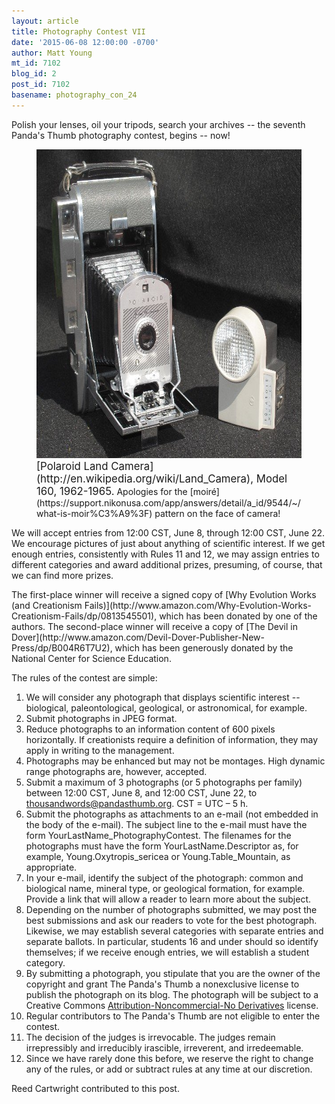 ```yaml
---
layout: article
title: Photography Contest VII
date: '2015-06-08 12:00:00 -0700'
author: Matt Young
mt_id: 7102
blog_id: 2
post_id: 7102
basename: photography_con_24
---
```

<p>Polish your lenses, oil your tripods, search your archives -- the seventh Panda's Thumb photography contest, begins -- now!</p>

<figure>
<img src="/uploads/2015/IMG_4391_PolaroidCam_600.JPG" alt="IMG_4391_PolaroidCam_600.JPG" width="600" height="494" />
<figcaption markdown="span">
<big>[Polaroid Land Camera](http://en.wikipedia.org/wiki/Land_Camera), Model 160, 1962-1965.</big> Apologies for the [moir&eacute;](https://support.nikonusa.com/app/answers/detail/a_id/9544/~/what-is-moir%C3%A9%3F) pattern on the face of camera!

</figcaption>
</figure>

<p>We will accept entries from 12:00 CST, June 8, through 12:00 CST, June 22. We encourage pictures of just about anything of scientific interest. If we get enough entries, consistently with Rules 11 and 12, we may assign entries to different categories and award additional prizes, presuming, of course, that we can find more prizes.</p>

<p>The first-place winner will receive a signed copy of [Why Evolution Works (and Creationism Fails)](http://www.amazon.com/Why-Evolution-Works-Creationism-Fails/dp/0813545501), which has been donated by one of the authors. The second-place winner will receive a copy of [The Devil in Dover](http://www.amazon.com/Devil-Dover-Publisher-New-Press/dp/B004R6T7U2), which has been generously donated by the National Center for Science Education.</p>

The rules of the contest are simple:


1. We will consider any photograph that displays scientific interest -- biological, paleontological, geological, or astronomical, for example.
1. Submit photographs in JPEG format. 
1. Reduce photographs to an information content of 600 pixels horizontally. If creationists require a definition of information, they may apply in writing to the management.
1. Photographs may be enhanced but may not be montages. High dynamic range photographs are, however, accepted.
1. Submit a maximum of 3 photographs (or 5 photographs per family) between 12:00 CST, June 8, and 12:00 CST, June 22, to thousandwords@pandasthumb.org.  CST&nbsp;=&nbsp;UTC&nbsp;&ndash;&nbsp;5&nbsp;h.
1. Submit the photographs as attachments to an e-mail (not embedded in the body of the e-mail). The subject line to the e-mail must have the form YourLastName_PhotographyContest. The filenames for the photographs must have the form YourLastName.Descriptor as, for example, Young.Oxytropis_sericea or Young.Table_Mountain, as appropriate. 
1. In your e-mail, identify the subject of the photograph: common and biological name, mineral type, or geological formation, for example. Provide a link that will allow a reader to learn more about the subject.
1. Depending on the number of photographs submitted, we may post the best submissions and ask our readers to vote for the best photograph. Likewise, we may establish several categories with separate entries and separate ballots. In particular, students 16 and under should so identify themselves; if we receive enough entries, we will establish a student category.
1. By submitting a photograph, you stipulate that you are the owner of the copyright and grant The Panda's Thumb a nonexclusive license to publish the photograph on its blog. The photograph will be subject to a Creative Commons [ Attribution-Noncommercial-No Derivatives](http://creativecommons.org/licenses/by-nc-nd/2.5/) license. 
1. Regular contributors to The Panda's Thumb are not eligible to enter the contest.
1. The decision of the judges is irrevocable. The judges remain irrepressibly and irreducibly irascible, irreverent, and irredeemable.
1. Since we have rarely done this before, we reserve the right to change any of the rules, or add or subtract rules at any time at our discretion.


Reed Cartwright contributed to this post.
